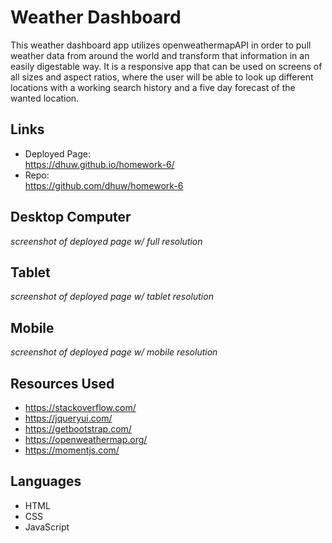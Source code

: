 # Weather Dashboard

This weather dashboard app utilizes openweathermapAPI in order to pull weather data from around the world and transform that information in an easily digestable way. It is a responsive app that can be used on screens of all sizes and aspect ratios, where the user will be able to look up different locations with a working search history and a five day forecast of the wanted location.

## Links
- Deployed Page:
<br /> https://dhuw.github.io/homework-6/
- Repo:
<br /> https://github.com/dhuw/homework-6

## Desktop Computer
*screenshot of deployed page w/ full resolution*
## Tablet 
*screenshot of deployed page w/ tablet resolution*
## Mobile
*screenshot of deployed page w/ mobile resolution*

## Resources Used
- https://stackoverflow.com/
- https://jqueryui.com/
- https://getbootstrap.com/
- https://openweathermap.org/
- https://momentjs.com/

## Languages
- HTML
- CSS
- JavaScript
